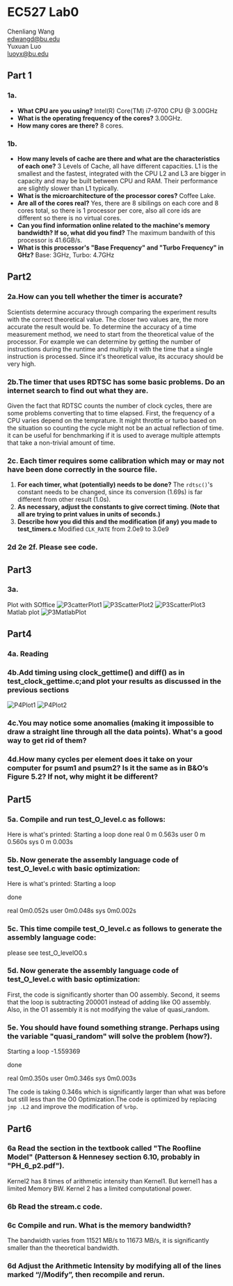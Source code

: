 # EC527 Lab0
Chenliang Wang\
edwangd@bu.edu\
Yuxuan Luo\
luoyx@bu.edu

## Part 1

### 1a.

- **What CPU are you using?** 
Intel(R) Core(TM) i7-9700 CPU @ 3.00GHz
- **What is the operating frequency of the cores?**
3.00GHz.
- **How many cores are there?**
8 cores.

### 1b.

- **How many levels of cache are there and what are the characteristics of each one?**
3 Levels of Cache, all have different capacities. L1 is the smallest and the fastest, integrated with the CPU
L2 and L3 are bigger in capacity and may be built between CPU and RAM. Their performance are slightly slower than L1 typically.
- **What is the microarchitecture of the processor cores?**
Coffee Lake. 
- **Are all of the cores real?**
Yes, there are 8 sibilings on each core and 8 cores total, so there is 1 processor per core, also all core ids are different so there is no virtual cores.
- **Can you find information online related to the machine's memory bandwidth? If so, what did
you find?**
The maximum bandwith of this processor is 41.6GB/s.
- **What is this processor's "Base Frequency" and "Turbo Frequency" in GHz?**
Base: 3GHz, Turbo: 4.7GHz

## Part2

### 2a.**How can you tell whether the timer is accurate?**

Scientists determine accuracy through comparing the experiment results with the correct theoretical value. The closer two values are, the more accurate the result would be. To determine the accuracy of a time measurement method, we need to start from the theoretical value of the processor. For example we can determine by getting the number of instructions during the runtime and multiply it with the time that a single instruction is processed. 
Since it's theoretical value, its accuracy should be very high.

### 2b.**The timer that uses RDTSC has some basic problems. Do an internet search to find out what they are.**

Given the fact that RDTSC counts the number of clock cycles, there are some problems converting that to time elapsed. First, the frequency of a CPU varies depend on the temprature. It might throttle or turbo based on the situation so counting the cycle might not be an actual reflection of time. 
it can be useful for benchmarking if it is used to average multiple attempts that take a non-trivial amount of time.

### 2c. **Each timer requires some calibration which may or may not have been done correctly in the source file.**

1. **For each timer, what (potentially) needs to be done?**
The `rdtsc()`'s constant needs to be changed, since its conversion (1.69s) is far different from other result (1.0s).
2. **As necessary, adjust the constants to give correct timing. (Note that all are trying to print values in units of seconds.)**
3. **Describe how you did this and the modification (if any) you made to test_timers.c**
Modified `CLK_RATE` from 2.0e9 to 3.0e9

### 2d 2e 2f. Please see code.

## Part3
### 3a.
Plot with SOffice
![P3catterPlot1](https://github.com/ChenliangEdward/EC527Lab0/blob/main/plots/plot1.png)
![P3ScatterPlot2](https://github.com/ChenliangEdward/EC527Lab0/blob/main/plots/plot2.png)
![P3ScatterPlot3](https://github.com/ChenliangEdward/EC527Lab0/blob/main/plots/plot3.png)
Matlab plot
![P3MatlabPlot](https://github.com/ChenliangEdward/EC527Lab0/blob/main/plots/matlabplot.png)
## Part4
### 4a. Reading
### 4b.**Add timing using clock_gettime() and diff() as in test_clock_gettime.c;and plot your results as discussed in the previous sections**
![P4Plot1](https://github.com/ChenliangEdward/EC527Lab0/blob/main/plots/part4plot.png)
![P4Plot2](https://github.com/ChenliangEdward/EC527Lab0/blob/main/plots/part4plot2.png)
### 4c.**You may notice some anomalies (making it impossible to draw a straight line through all the data points). What's a good way to get rid of them?**
### 4d.**How many cycles per element does it take on your computer for psum1 and psum2? Is it the same as in B&O’s Figure 5.2? If not, why might it be different?**

## Part5
### 5a. **Compile and run test_O_level.c as follows:**
Here is what's printed:
 Starting a loop
 done
real    0 m 0.563s
user    0 m 0.560s
sys     0 m 0.003s
### 5b. **Now generate the assembly language code of test_O_level.c with basic optimization:**
Here is what's printed:
 Starting a loop

 done

real    0m0.052s
user    0m0.048s
sys     0m0.002s
### 5c. **This time compile test_O_level.c as follows to generate the assembly language code:**
please see test_O_levelO0.s
### 5d. **Now generate the assembly language code of test_O_level.c with basic optimization:**
First, the code is significantly shorter than O0 assembly. Second, it seems that the loop is subtracting 200001 instead of adding like O0 assembly. Also, in the O1 assembly it is not modifying the value of quasi_random. 
### 5e. **You should have found something strange. Perhaps using the variable "quasi_random" will solve the problem (how?).**
 Starting a loop
-1.559369

 done

real    0m0.350s
user    0m0.346s
sys     0m0.003s

The code is taking 0.346s which is significantly larger than what was before but still less than the O0 Optimization.The code is optimized by replacing `jmp .L2` and improve the modification of `%rbp`.

## Part6

### 6a **Read the section in the textbook called "The Roofline Model" (Patterson & Hennesey section 6.10, probably in "PH_6_p2.pdf").**
Kernel2 has 8 times of arithmetic intensity than Kernel1. But kernel1 has a limited Memory BW. Kernel 2 has a limited computational power. 
### 6b **Read the stream.c code.**
### 6c **Compile and run. What is the memory bandwidth?**
The bandwidth varies from 11521 MB/s to 11673 MB/s, it is significantly smaller than the theoretical bandwidth.  
### 6d **Adjust the Arithmetic Intensity by modifying all of the lines marked “//Modify”, then recompile and rerun.**






